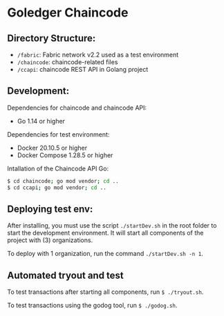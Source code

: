 # Goledger Chaincode 

## Directory Structure:

- `/fabric`: Fabric network v2.2 used as a test environment
- `/chaincode`: chaincode-related files
- `/ccapi`: chaincode REST API in Golang project

## Development:

Dependencies for chaincode and chaincode API:

- Go 1.14 or higher

Dependencies for test environment:

- Docker 20.10.5 or higher
- Docker Compose 1.28.5 or higher

Intallation of the Chaincode API Go:

```bash
$ cd chaincode; go mod vendor; cd ..
$ cd ccapi; go mod vendor; cd ..
```


## Deploying test env: 

After installing, you must use the script `./startDev.sh` in the root folder to start the development environment. 
It will start all components of the project with (3) organizations.

To deploy with 1 organization, run the command `./startDev.sh -n 1`.

## Automated tryout and test

To test transactions after starting all components, run `$ ./tryout.sh`. 

To test transactions using the godog tool, run `$ ./godog.sh`.
